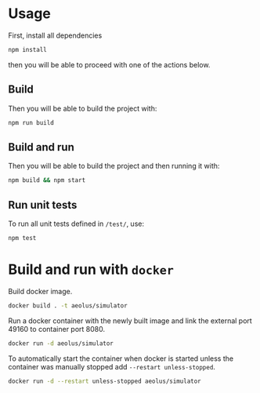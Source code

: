 # Usage
First, install all dependencies
```sh
npm install
```
then you will be able to proceed with one of the actions below.

## Build
Then you will be able to build the project with:
```sh
npm run build
```

## Build and run
Then you will be able to build the project and then running it with:
```sh
npm build && npm start
```

## Run unit tests
To run all unit tests defined in `/test/`, use:
```sh
npm test
```

# Build and run with `docker`
Build docker image.
```sh
docker build . -t aeolus/simulator
```

Run a docker container with the newly built image and link the external port 49160 to container port 8080.
```sh
docker run -d aeolus/simulator
```
To automatically start the container when docker is started unless the container was manually stopped add `--restart unless-stopped`.
```sh
docker run -d --restart unless-stopped aeolus/simulator
```